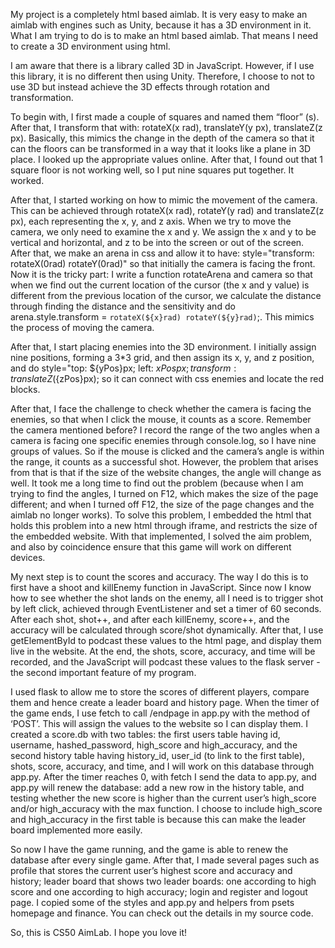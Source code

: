 My project is a completely html based aimlab. It is very easy to make an aimlab with engines such as Unity, because it has a 3D environment in it. What I am trying to do is to make an html based aimlab. That means I need to create a 3D environment using html.

I am aware that there is a library called 3D in JavaScript. However, if I use this library, it is no different then using Unity. Therefore, I choose to not to use 3D but instead achieve the 3D effects through rotation and transformation.

To begin with, I first made a couple of squares and named them “floor” (s). After that, I transform that with: rotateX(x rad), translateY(y px), translateZ(z px). Basically, this mimics the change in the depth of the camera so that it can the floors can be transformed in a way that it looks like a plane in 3D place. I looked up the appropriate values online. After that, I found out that 1 square floor is not working well, so I put nine squares put together. It worked.

After that, I started working on how to mimic the movement of the camera. This can be achieved through rotateX(x rad), rotateY(y rad) and translateZ(z px), each representing the x, y, and z axis. When we try to move the camera, we only need to examine the x and y. We assign the x and y to be vertical and horizontal, and z to be into the screen or out of the screen. After that, we make an arena in css and allow it to have: style="transform: rotateX(0rad) rotateY(0rad)" so that initially the camera is facing the front. Now it is the tricky part: I write a function rotateArena and camera so that when we find out the current location of the cursor (the x and y value) is different from the previous location of the cursor, we calculate the distance through finding the distance and the sensitivity and do arena.style.transform = `rotateX(${x}rad) rotateY(${y}rad)`;. This mimics the process of moving the camera.

After that, I start placing enemies into the 3D environment. I initially assign nine positions, forming a 3*3 grid, and then assign its x, y, and z position, and do style="top: ${yPos}px; left: ${xPos}px; transform: translateZ(${zPos}px); so it can connect with css enemies and locate the red blocks.

After that, I face the challenge to check whether the camera is facing the enemies, so that when I click the mouse, it counts as a score. Remember the camera mentioned before? I record the range of the two angles when a camera is facing one specific enemies through console.log, so I have nine groups of values. So if the mouse is clicked and the camera’s angle is within the range, it counts as a successful shot. However, the problem that arises from that is that if the size of the website changes, the angle will change as well. It took me a long time to find out the problem (because when I am trying to find the angles, I turned on F12, which makes the size of the page different; and when I turned off F12, the size of the page changes and the aimlab no longer works). To solve this problem, I embedded the html that holds this problem into a new html through iframe, and restricts the size of the embedded website. With that implemented, I solved the aim problem, and also by coincidence ensure that this game will work on different devices.

My next step is to count the scores and accuracy. The way I do this is to first have a shoot and killEnemy function in JavaScript. Since now I know how to see whether the shot lands on the enemy, all I need is to trigger shot by left click, achieved through EventListener and set a timer of 60 seconds. After each shot, shot++, and after each killEnemy, score++, and the accuracy will be calculated through score/shot dynamically. After that, I use getElementById to podcast these values to the html page, and display them live in the website. At the end, the shots, score, accuracy, and time will be recorded, and the JavaScript will podcast these values to the flask server - the second important feature of my program.

I used flask to allow me to store the scores of different players, compare them and hence create a leader board and history page. When the timer of the game ends, I use fetch to call /endpage in app.py with the method of ‘POST’. This will assign the values to the website so I can display them. I created a score.db with two tables: the first users table having id, username, hashed_password, high_score and high_accuracy, and the second history table having history_id, user_id (to link to the first table), shots, score, accuracy, and time, and I will work on this database through app.py. After the timer reaches 0, with fetch I send the data to app.py, and app.py will renew the database: add a new row in the history table, and testing whether the new score is higher than the current user’s high_score and/or high_accuracy with the max function. I choose to include high_score and high_accuracy in the first table is because this can make the leader board implemented more easily.

So now I have the game running, and the game is able to renew the database after every single game. After that, I made several pages such as profile that stores the current user’s highest score and accuracy and history; leader board that shows two leader boards: one according to high score and one according to high accuracy; login and register and logout page. I copied some of the styles and app.py and helpers from psets homepage and finance. You can check out the details in my source code.

So, this is CS50 AimLab. I hope you love it!
